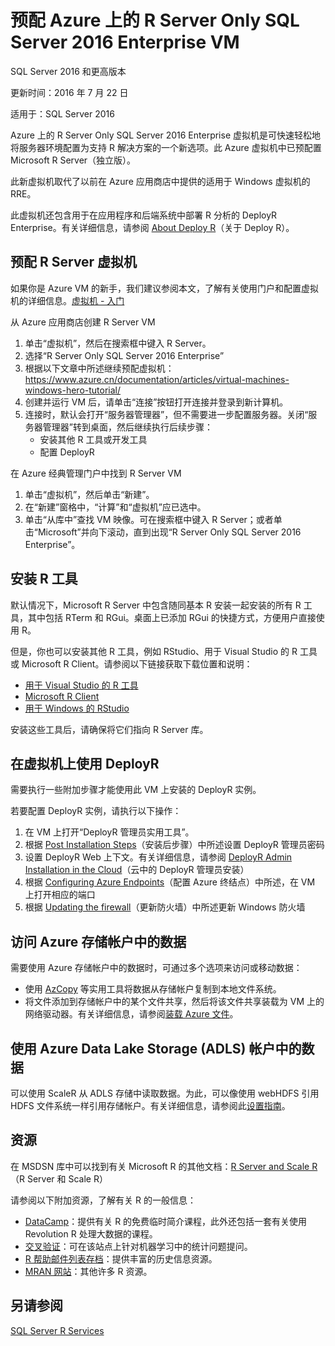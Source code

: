 <properties
    pageTitle="预配 Azure 上的 R Server Only SQL Server 2016 Enterprise VM"
    description="预配 Azure 上的 R Server Only SQL Server 2016 Enterprise VM"
    keywords="Microsoft R Server"
    services="virtual-machines-windows"
    documentationcenter=""
    tags=""
    author=""
    manager=""
    editor="" />
<tags
    ms.service="virtual-machines-windows"
    ms.workload=""
    ms.tgt_pltfrm="na"
    ms.devlang="na"
    ms.topic=""
    ms.date="01/22/2016"
    wacn.date="02/27/2017"
    ms.author="" />  


# 预配 Azure 上的 R Server Only SQL Server 2016 Enterprise VM

SQL Server 2016 和更高版本

更新时间：2016 年 7 月 22 日

适用于：SQL Server 2016

Azure 上的 R Server Only SQL Server 2016 Enterprise 虚拟机是可快速轻松地将服务器环境配置为支持 R 解决方案的一个新选项。此 Azure 虚拟机中已预配置 Microsoft R Server（独立版）。

此新虚拟机取代了以前在 Azure 应用商店中提供的适用于 Windows 虚拟机的 RRE。

此虚拟机还包含用于在应用程序和后端系统中部署 R 分析的 DeployR Enterprise。有关详细信息，请参阅 [About Deploy R](https://msdn.microsoft.com/microsoft-r/deployr-about)（关于 Deploy R）。

## 预配 R Server 虚拟机

如果你是 Azure VM 的新手，我们建议参阅本文，了解有关使用门户和配置虚拟机的详细信息。[虚拟机 - 入门](/documentation/services/virtual-machines/windows/)

从 Azure 应用商店创建 R Server VM

1. 单击“虚拟机”，然后在搜索框中键入 R Server。
2. 选择“R Server Only SQL Server 2016 Enterprise”
3. 根据以下文章中所述继续预配虚拟机：https://www.azure.cn/documentation/articles/virtual-machines-windows-hero-tutorial/
4. 创建并运行 VM 后，请单击“连接”按钮打开连接并登录到新计算机。
5. 连接时，默认会打开“服务器管理器”，但不需要进一步配置服务器。关闭“服务器管理器”转到桌面，然后继续执行后续步骤：
    * 安装其他 R 工具或开发工具
    * 配置 DeployR

在 Azure 经典管理门户中找到 R Server VM

1. 单击“虚拟机”，然后单击“新建”。
2. 在“新建”窗格中，“计算”和“虚拟机”应已选中。
3. 单击“从库中”查找 VM 映像。可在搜索框中键入 R Server；或者单击“Microsoft”并向下滚动，直到出现“R Server Only SQL Server 2016 Enterprise”。

## 安装 R 工具

默认情况下，Microsoft R Server 中包含随同基本 R 安装一起安装的所有 R 工具，其中包括 RTerm 和 RGui。桌面上已添加 RGui 的快捷方式，方便用户直接使用 R。

但是，你也可以安装其他 R 工具，例如 RStudio、用于 Visual Studio 的 R 工具或 Microsoft R Client。请参阅以下链接获取下载位置和说明：

* [用于 Visual Studio 的 R 工具](https://www.visualstudio.com/features/rtvs-vs.aspx)
* [Microsoft R Client](https://msdn.microsoft.com/microsoft-r/install-r-client-windows)
* [用于 Windows 的 RStudio](https://www.rstudio.com/products/rstudio/download/)

安装这些工具后，请确保将它们指向 R Server 库。

## 在虚拟机上使用 DeployR

需要执行一些附加步骤才能使用此 VM 上安装的 DeployR 实例。

若要配置 DeployR 实例，请执行以下操作：

1. 在 VM 上打开“DeployR 管理员实用工具”。
2. 根据 [Post Installation Steps](https://msdn.microsoft.com/microsoft-r/deployr-install-on-windows)（安装后步骤）中所述设置 DeployR 管理员密码
3. 设置 DeployR Web 上下文。有关详细信息，请参阅 [DeployR Admin Installation in the Cloud](https://msdn.microsoft.com/microsoft-r/deployr-admin-install-in-cloud)（云中的 DeployR 管理员安装）
4. 根据 [Configuring Azure Endpoints](https://msdn.microsoft.com/microsoft-r/deployr-admin-install-in-cloud#configuring-azure-endpoints)（配置 Azure 终结点）中所述，在 VM 上打开相应的端口
5. 根据 [Updating the firewall](https://msdn.microsoft.com/microsoft-r/deployr-admin-install-in-cloud#updating-the-firewall)（更新防火墙）中所述更新 Windows 防火墙

## 访问 Azure 存储帐户中的数据


需要使用 Azure 存储帐户中的数据时，可通过多个选项来访问或移动数据：

* 使用 [AzCopy](/documentation/articles/storage-use-azcopy/) 等实用工具将数据从存储帐户复制到本地文件系统。
* 将文件添加到存储帐户中的某个文件共享，然后将该文件共享装载为 VM 上的网络驱动器。有关详细信息，请参阅[装载 Azure 文件](/documentation/articles/storage-dotnet-how-to-use-files/)。

## 使用 Azure Data Lake Storage \(ADLS\) 帐户中的数据

可以使用 ScaleR 从 ADLS 存储中读取数据。为此，可以像使用 webHDFS 引用 HDFS 文件系统一样引用存储帐户。有关详细信息，请参阅此[设置指南](http://go.microsoft.com/fwlink/?LinkId=723452)。

## 资源

在 MSDSN 库中可以找到有关 Microsoft R 的其他文档：[R Server and Scale R](https://msdn.microsoft.com/microsoft-r)（R Server 和 Scale R）

请参阅以下附加资源，了解有关 R 的一般信息：

* [DataCamp](http://www.datacamp.com/)：提供有关 R 的免费临时简介课程，此外还包括一套有关使用 Revolution R 处理大数据的课程。
* [交叉验证](https://stats.stackexchange.com/)：可在该站点上针对机器学习中的统计问题提问。
* [R 帮助邮件列表存档](https://www.r-project.org/mail.html)：提供丰富的历史信息资源。
* [MRAN 网站](https://mran.microsoft.com/documents/getting-started/)：其他许多 R 资源。

## 另请参阅

[SQL Server R Services](https://msdn.microsoft.com/zh-cn/library/mt604845.aspx)

<!---HONumber=Mooncake_0213_2017-->